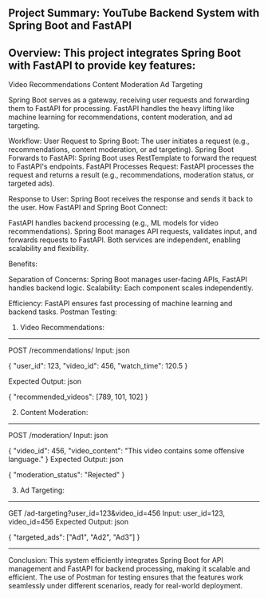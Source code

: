 
Project Summary: YouTube Backend System with Spring Boot and FastAPI
--------------------------------------------------------------------

Overview:
This project integrates Spring Boot with FastAPI to provide key features:
--------------------------------------------------------------------------

Video Recommendations
Content Moderation
Ad Targeting


Spring Boot serves as a gateway, receiving user requests and forwarding them to FastAPI for processing.
FastAPI handles the heavy lifting like machine learning for recommendations, content moderation, and ad targeting.


Workflow:
User Request to Spring Boot: The user initiates a request (e.g., recommendations, content moderation, or ad targeting).
Spring Boot Forwards to FastAPI: Spring Boot uses RestTemplate to forward the request to FastAPI's endpoints.
FastAPI Processes Request: FastAPI processes the request and returns a result (e.g., recommendations, moderation status, or targeted ads).


Response to User: Spring Boot receives the response and sends it back to the user.
How FastAPI and Spring Boot Connect:

FastAPI handles backend processing (e.g., ML models for video recommendations).
Spring Boot manages API requests, validates input, and forwards requests to FastAPI.
Both services are independent, enabling scalability and flexibility.

Benefits:

Separation of Concerns: Spring Boot manages user-facing APIs, FastAPI handles backend logic.
Scalability: Each component scales independently.

Efficiency: FastAPI ensures fast processing of machine learning and backend tasks.
Postman Testing:

1. Video Recommendations:
-------------------------
POST /recommendations/
Input:
json

{
  "user_id": 123,
  "video_id": 456,
  "watch_time": 120.5
}

Expected Output:
json

{
  "recommended_videos": [789, 101, 102]
}

2. Content Moderation:
----------------------

POST /moderation/
Input:
json

{
  "video_id": 456,
  "video_content": "This video contains some offensive language."
}
Expected Output:
json

{
  "moderation_status": "Rejected"
}

3. Ad Targeting:
----------------
GET /ad-targeting?user_id=123&video_id=456
Input: user_id=123, video_id=456
Expected Output:
json

{
  "targeted_ads": ["Ad1", "Ad2", "Ad3"]
}

--------------------------------------------------------------------------------------------------------------------------------
Conclusion:
This system efficiently integrates Spring Boot for API management and FastAPI for backend processing, making it scalable and efficient. The use of Postman for testing ensures that the features work seamlessly under different scenarios, ready for real-world deployment.






